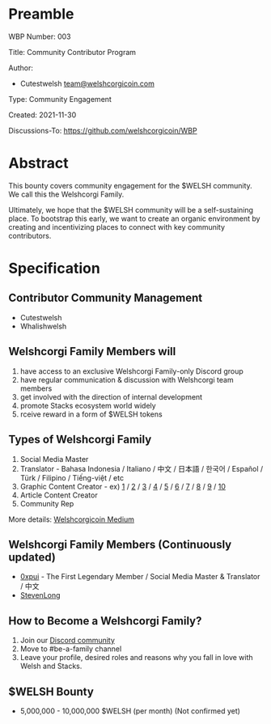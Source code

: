 Preamble
========
WBP Number: 003

Title: Community Contributor Program

Author: 
* Cutestwelsh team@welshcorgicoin.com

Type: Community Engagement

Created: 2021-11-30

Discussions-To: https://github.com/welshcorgicoin/WBP

Abstract
========
This bounty covers community engagement for the $WELSH community. We call this the Welshcorgi Family.

Ultimately, we hope that the $WELSH community will be a self-sustaining place. To bootstrap this early, we want to create an organic environment by creating and incentivizing places to connect with key community contributors.

Specification
=============
Contributor Community Management
--------------------------------
* Cutestwelsh
* Whalishwelsh

Welshcorgi Family Members will
------------------------------
1. have access to an exclusive Welshcorgi Family-only Discord group
2. have regular communication & discussion with Welshcorgi team members
3. get involved with the direction of internal development
4. promote Stacks ecosystem world widely
5. rceive reward in a form of $WELSH tokens

Types of Welshcorgi Family
--------------------------
1. Social Media Master
2. Translator - Bahasa Indonesia / Italiano / 中文 / 日本語 / 한국어 / Español / Türk / Filipino / Tiếng-việt / etc
3. Graphic Content Creator - ex) [1](https://twitter.com/welshcorgi_coin/status/1463899809782194181) / [2](https://twitter.com/welshcorgi_coin/status/1464113278288732160) / [3](https://twitter.com/welshcorgi_coin/status/1464119062468829186) / [4](https://twitter.com/welshcorgi_coin/status/1464141500451753990) / [5](https://twitter.com/welshcorgi_coin/status/1464677231351844864) / [6](https://twitter.com/welshcorgi_coin/status/1464838315916488707) / [7](https://twitter.com/welshcorgi_coin/status/1464970119654694914) / [8](https://twitter.com/welshcorgi_coin/status/1465018840354459653) / [9](https://twitter.com/welshcorgi_coin/status/1465167284792483843) / [10](https://twitter.com/welshcorgi_coin/status/1465230613204463619)
4. Article Content Creator
5. Community Rep

More details: [Welshcorgicoin Medium]()

Welshcorgi Family Members (Continuously updated)
------------------------------------------------
* [0xpui](https://twitter.com/ChanRachel5) - The First Legendary Member / Social Media Master & Translator / 中文
* [StevenLong](https://twitter.com/StevenlongCFO)

How to Become a Welshcorgi Family?
----------------------------------
1. Join our [Discord community](http://discord.gg/VTdRpW7ckk)
2. Move to #be-a-family channel 
3. Leave your profile, desired roles and reasons why you fall in love with Welsh and Stacks.


$WELSH Bounty
-------------
* 5,000,000 - 10,000,000 $WELSH (per month) (Not confirmed yet)
